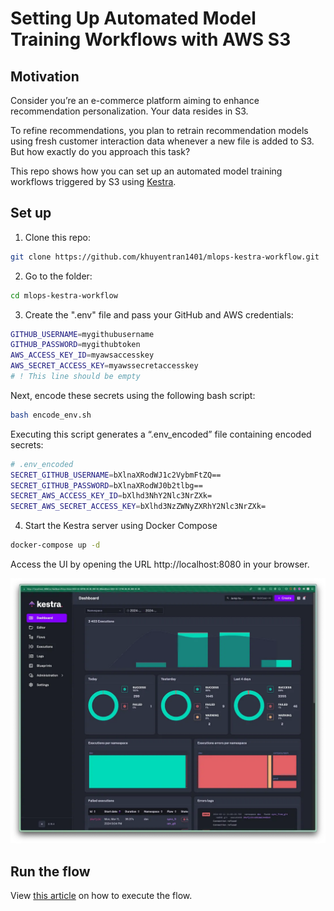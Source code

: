 # Setting Up Automated Model Training Workflows with AWS S3
## Motivation
Consider you’re an e-commerce platform aiming to enhance recommendation personalization. Your data resides in S3.

To refine recommendations, you plan to retrain recommendation models using fresh customer interaction data whenever a new file is added to S3. But how exactly do you approach this task?

This repo shows how you can set up an automated model training workflows triggered by S3 using [Kestra](https://bit.ly/49OMyH9).

## Set up
1. Clone this repo:
```bash
git clone https://github.com/khuyentran1401/mlops-kestra-workflow.git
```
2. Go to the folder:
```bash
cd mlops-kestra-workflow
```
3. Create the ".env" file and pass your GitHub and AWS credentials:
```bash
GITHUB_USERNAME=mygithubusername
GITHUB_PASSWORD=mygithubtoken
AWS_ACCESS_KEY_ID=myawsaccesskey
AWS_SECRET_ACCESS_KEY=myawssecretaccesskey
# ! This line should be empty
```
Next, encode these secrets using the following bash script:
```bash
bash encode_env.sh
```
Executing this script generates a “.env_encoded” file containing encoded secrets:
```bash
# .env_encoded
SECRET_GITHUB_USERNAME=bXlnaXRodWJ1c2VybmFtZQ==
SECRET_GITHUB_PASSWORD=bXlnaXRodWJ0b2tlbg==
SECRET_AWS_ACCESS_KEY_ID=bXlhd3NhY2Nlc3NrZXk=
SECRET_AWS_SECRET_ACCESS_KEY=bXlhd3NzZWNyZXRhY2Nlc3NrZXk=
```
4. Start the Kestra server using Docker Compose
```bash
docker-compose up -d
```
Access the UI by opening the URL http://localhost:8080 in your browser.

![](images/kestra.png)


## Run the flow
View [this article](https://medium.com/towards-data-science/setting-up-automated-model-training-workflows-with-aws-s3-cd0587b42f34) on how to execute the flow.
